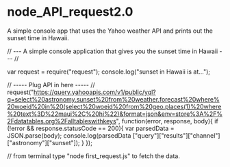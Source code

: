 # node_API_request2.0
A simple console app that uses the Yahoo weather API and prints out the sunset time in Hawaii. 

// --- A simple console application that gives you the sunset time in Hawaii --- //

var request = require("request");
console.log("sunset in Hawaii is at...");

// ----- Plug API in here ----- //
request("https://query.yahooapis.com/v1/public/yql?q=select%20astronomy.sunset%20from%20weather.forecast%20where%20woeid%20in%20(select%20woeid%20from%20geo.places(1)%20where%20text%3D%22maui%2C%20hi%22)&format=json&env=store%3A%2F%2Fdatatables.org%2Falltableswithkeys", function(error, response, body){
    if (!error && response.statusCode == 200){
        var parsedData = JSON.parse(body);
        console.log(parsedData ["query"]["results"]["channel"]["astronomy"]["sunset"]);
    }
 });

// from terminal type "node first_request.js" to fetch the data.
